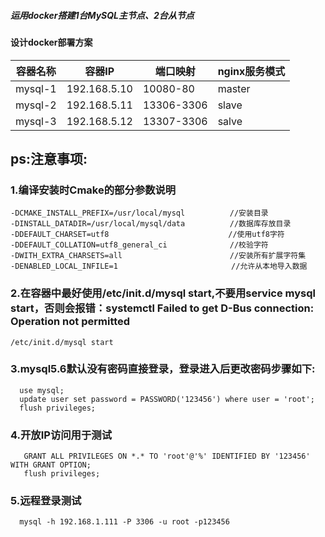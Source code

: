 ##### 运用docker搭建1台MySQL主节点、2台从节点

#### 设计docker部署方案
|容器名称| 容器IP |端口映射| nginx服务模式 |
|--|--|--|--|
|  mysql-1 |  192.168.5.10|10080-80 |master|
|  mysql-2 		 |  192.168.5.11|13306-3306 |slave  |
|  mysql-3 		 |  192.168.5.12|13307-3306 |salve  |

## ps:注意事项:

### 1.编译安装时Cmake的部分参数说明
```
-DCMAKE_INSTALL_PREFIX=/usr/local/mysql          //安装目录
-DINSTALL_DATADIR=/usr/local/mysql/data          //数据库存放目录
-DDEFAULT_CHARSET=utf8                    　　　　//使用utf8字符
-DDEFAULT_COLLATION=utf8_general_ci              //校验字符
-DWITH_EXTRA_CHARSETS=all                        //安装所有扩展字符集
-DENABLED_LOCAL_INFILE=1                    　　  //允许从本地导入数据

```

### 2.在容器中最好使用/etc/init.d/mysql start,不要用service mysql start，否则会报错：systemctl Failed to get D-Bus connection: Operation not permitted

```
/etc/init.d/mysql start
```

### 3.mysql5.6默认没有密码直接登录，登录进入后更改密码步骤如下:
```
  use mysql;
  update user set password = PASSWORD('123456') where user = 'root';
  flush privileges;
```
### 4.开放IP访问用于测试
```
   GRANT ALL PRIVILEGES ON *.* TO 'root'@'%' IDENTIFIED BY '123456' WITH GRANT OPTION; 
   flush privileges;
```
### 5.远程登录测试
```
  mysql -h 192.168.1.111 -P 3306 -u root -p123456
```